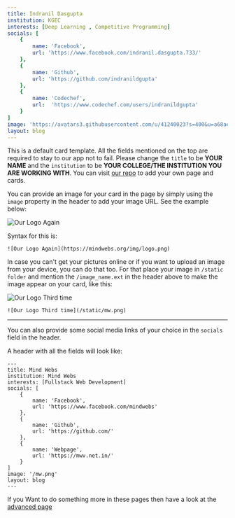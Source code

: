 ```yaml
---
title: Indranil Dasgupta
institution: KGEC
interests: [Deep Learning , Competitive Programming]
socials: [
    {
        name: 'Facebook',
        url: 'https://www.facebook.com/indranil.dasgupta.733/'
    },
    {
        name: 'Github',
        url: 'https://github.com/indranildgupta'
    },
    {
        name: 'Codechef',
        url:  'https://www.codechef.com/users/indranildgupta'
    }
]
image: 'https://avatars3.githubusercontent.com/u/41240023?s=400&u=a68aee819551cdbeb6bd8b1ee6bd2d22df878f67&v=4'
layout: blog
---
```


This is a default card template. All the fields mentioned on the top are required to stay to our app not to fail. Please change the `title` to be **YOUR NAME** and the `institution` to be **YOUR COLLEGE/THE INSTITUTION YOU ARE WORKING WITH**. You can visit [our repo](https://github.com/mindwebs/hacktoberfest_2020_participation_cards) to add your own page and cards.

 
You can provide an image for your card in the page by simply using the `image` property in the header to add your image URL.
See the example below:

![Our Logo Again](https://mindwebs.org/img/logo.png)

Syntax for this is: 

```
![Our Logo Again](https://mindwebs.org/img/logo.png)
```

In case you can't get your pictures online or if you want to upload an image from your device, you can do that too. For that place your image in `/static folder` and mention the `/image_name.ext` in the header above to make the image appear on your card, like this:

![Our Logo Third time](/static/mw.png)



```
![Our Logo Third time](/static/mw.png)
```

---


You can also provide some social media links of your choice in the `socials` field in the header.

A header with all the fields will look like:


```
---
title: Mind Webs
institution: Mind Webs
interests: [Fullstack Web Development]
socials: [
    {
        name: 'Facebook',
        url: 'https://www.facebook.com/mindwebs'
    },
    {
        name: 'Github',
        url: 'https://github.com/'
    },
    {
        name: 'Webpage',
        url: 'https://mwv.net.in/'
    }
]
image: '/mw.png'
layout: blog
---
```




If you Want to do something more in these pages then have a look at the [advanced page](/posts/advanced-features)

